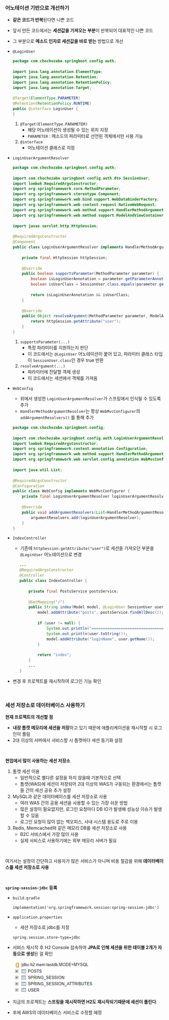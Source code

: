### 어노테이션 기반으로 개선하기

- **같은 코드가 반복**된다면 나쁜 코드
- 앞서 만든 코드에서는 **세션값을 가져오는 부분**이 반복되어 대표적인 나쁜 코드
- 그 부분으로 **메소드 인자로 세션값을 바로 받는** 방법으로 개선


- `@LoginUser`
   ```java
   package com.chochozabe.springboot.config.auth;
   
   import java.lang.annotation.ElementType;
   import java.lang.annotation.Retention;
   import java.lang.annotation.RetentionPolicy;
   import java.lang.annotation.Target;
   
   @Target(ElementType.PARAMETER)
   @Retention(RetentionPolicy.RUNTIME)
   public @interface LoginUser {
   }
   ```
    1. `@Target(ElementType.PARAMETER)`
        - 해당 어노테이션이 생성될 수 있는 위치 지정
        - `PARAMETER` : 메소드의 파라미터로 선언된 객체에서만 사용 가능
    2. `@interface`
        - 어노테이션 클래스로 지정


- `LoginUserArgumentResolver`
   ```java
   package com.chochozabe.springboot.config.auth;
   
   import com.chochozabe.springboot.config.auth.dto.SessionUser;
   import lombok.RequiredArgsConstructor;
   import org.springframework.core.MethodParameter;
   import org.springframework.stereotype.Component;
   import org.springframework.web.bind.support.WebDataBinderFactory;
   import org.springframework.web.context.request.NativeWebRequest;
   import org.springframework.web.method.support.HandlerMethodArgumentResolver;
   import org.springframework.web.method.support.ModelAndViewContainer;
   
   import javax.servlet.http.HttpSession;
   
   @RequiredArgsConstructor
   @Component
   public class LoginUserArgumentResolver implements HandlerMethodArgumentResolver {
   
       private final HttpSession httpSession;
   
       @Override
       public boolean supportsParameter(MethodParameter parameter) {
           boolean isLoginUserAnnotation = parameter.getParameterAnnotation(LoginUser.class) != null;
           boolean isUserClass = SessionUser.class.equals(parameter.getParameterType());
   
           return isLoginUserAnnotation && isUserClass;
       }
   
       @Override
       public Object resolveArgument(MethodParameter parameter, ModelAndViewContainer mavContainer, NativeWebRequest webRequest, WebDataBinderFactory binderFactory) {
           return httpSession.getAttribute("user");
       }
   }
   ```
    1. `supportsParameter(...)`
        - 특정 파라미터를 지원하는지 판단
        - 이 코드에서는 `@LoginUser` 어노테이션이 붙어 있고, 파라미터 클래스 타입이 `SessionUser.class`인 경우 true 반환
    2. `resolveArgument(...)`
        - 파라미터에 전달할 객체 생성
        - 이 코드에서는 세션에서 객체를 가져옴


- `WebConfig`
    - 위에서 생성한 `LoginUserArgumentResolver`가 스프링에서 인식될 수 있도록 추가
    - `HandlerMethodArgumentResolver`는 항상 `WebMvcConfigurer`의 `addArgumentResolvers()` 를 통해 추가
   ```java
   package com.chochozabe.springboot.config;
   
   import com.chochozabe.springboot.config.auth.LoginUserArgumentResolver;
   import lombok.RequiredArgsConstructor;
   import org.springframework.context.annotation.Configuration;
   import org.springframework.web.method.support.HandlerMethodArgumentResolver;
   import org.springframework.web.servlet.config.annotation.WebMvcConfigurer;
   
   import java.util.List;
   
   @RequiredArgsConstructor
   @Configuration
   public class WebConfig implements WebMvcConfigurer {
       private final LoginUserArgumentResolver loginUserArgumentResolver;
   
       @Override
       public void addArgumentResolvers(List<HandlerMethodArgumentResolver> argumentResolvers) {
           argumentResolvers.add(loginUserArgumentResolver);
       }
   }
   ```


- `IndexController`
    - 기존에 `httpSession.getAttribute("user")`로 세션을 가져오던 부분을 `@LoginUser` 어노테이션으로 변경
  ```java
     ...
     @RequiredArgsConstructor
     @Controller
     public class IndexController {
     
         private final PostsService postsService;
     
         @GetMapping("/")
         public String index(Model model, @LoginUser SessionUser user) {
             model.addAttribute("posts", postsService.findAllDesc());
     
             if (user != null) {
                 System.out.println("==================================");
                 System.out.println(user.toString());
                 model.addAttribute("loginName", user.getName());
             }
     
             return "index";
         }
         ...
     }
  ```
- 변경 후 프로젝트를 재시작하여 로그인 기능 확인

<br>

### 세션 저장소로 데이터베이스 사용하기
**현재 프로젝트의 개선할 점**
 - **내장 톰캣 메모리에 세션을 저장**하고 있기 때문에 애플리케이션을 재시작할 시 로그인이 풀림
 - 2대 이상의 서버에서 서비스할 시 톰캣마다 세션 동기화 설정

<br>

**현업에서 많이 사용하는 세션 저장소**
1. 톰캣 세션 이용
   - 일반적으로 별다른 설정을 하지 않을때 기본적으로 선택
   - 톰캣(WAS)에 세션이 저장되어 2대 이상의 WAS가 구동되는 환경에서는 톰캣들 간의 세선 공유 추가 설정
2. MySQL과 같은 데이터베이스를 세션 저장소로 사용
   - 여러 WAS 간의 공용 세션을 사용할 수 있는 가장 쉬운 방법
   - 많은 설정이 필요없지만, 로그인 요청마다 DB IO가 발생해 성능상 이슈가 발생할 수 있음
   - 로그인 요청이 많이 없는 백오피스, 사내 시스템 용도로 주로 이용
3. Redis, Memcached와 같은 메모리 DB를 세션 저장소로 사용
   - B2C 서비스에서 가장 많이 사용
   - 실제 서비스로 사용하기에는 외부 메모리 서버가 필요

<br>

여기서는 설정이 간단하고 사용자가 많은 서비스가 아니며 비용 절감을 위해 **데이터베이스를 세션 저장소로 사용** 

<br>

**`spring-session-jdbc` 등록**
- `build.gradle`
    ```properties
    implementation('org.springframework.session:spring-session-jdbc')
    ```
- `application.properties`
  - 세션 저장소로 jdbc를 지정
  ```properties
  spring.session.store-type=jdbc
  ```
- 서비스 재시작 후 H2 Console 접속하여 **JPA로 인해 세션을 위한 테이블 2개가 자동으로 생성**된 걸 확인

  ![H2 세션 테이블](./img/5_H2세션테이블.png)
- 지금의 프로젝트는 **스프링을 재시작하면 H2도 재시작되기때문에 세션이 풀린다**.
- 후에 AWS의 데이터베이스 서비스로 수정할 예정